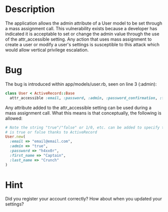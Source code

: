 # Description

The application allows the admin attribute of a User model to be set through a mass assignment call. This vulnerability exists because a developer has indicated it is acceptable to set or change the admin value through the use of the attr_accessible setting. Any action that uses mass assignment to create a user or modify a user's settings is susceptible to this attack which would allow vertical privilege escalation.

# Bug

The bug is introduced within app/models/user.rb, seen on line 3 (:admin):

```ruby
class User < ActiveRecord::Base
  attr_accessible :email, :password, :admin, :password_confirmation, :first_name, :last_name
```

Any attribute added to the attr_accessible setting can be used during a mass assignment call. What this means is that conceptually, the following is allowed:

```ruby
# Note the string "true"/"false" or 1/0, etc. can be added to specify the boolean attribute...
# is true or false thanks to ActiveRecord
User.new(
  :email => "email@email.com",
  :admin => "true",
  :password => "h4xx0r",
  :first_name => "Captain",
  :last_name => "Crunch"
)
```

# Hint

Did you register your account correctly? How about when you updated your settings?